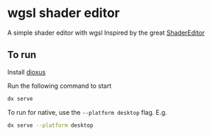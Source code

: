 # wgsl shader editor

A simple shader editor with wgsl
Inspired by the great [ShaderEditor](https://github.com/markusfisch/ShaderEditor)

## To run

Install [dioxus](https://dioxuslabs.com/learn/0.7/getting_started/)

Run the following command to start

```bash
dx serve
```

To run for native, use the `--platform desktop` flag. E.g.
```bash
dx serve --platform desktop
```


